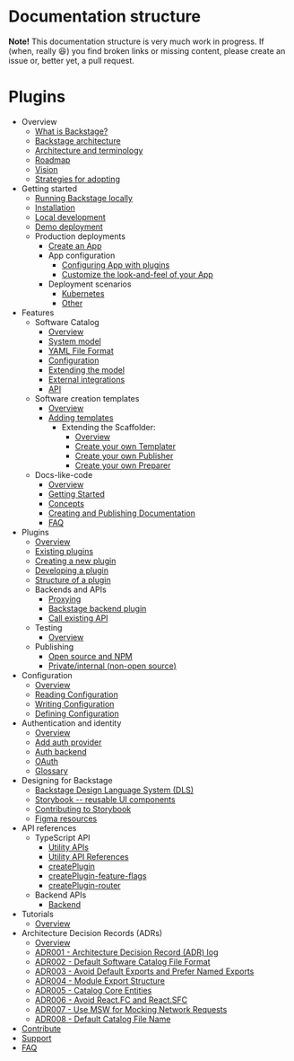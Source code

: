 # Documentation structure

**Note!** This documentation structure is very much work in progress. If (when,
really 😆) you find broken links or missing content, please create an issue or,
better yet, a pull request.

# Plugins

- Overview
  - [What is Backstage?](overview/what-is-backstage.md)
  - [Backstage architecture](overview/architecture-overview.md)
  - [Architecture and terminology](overview/architecture-terminology.md)
  - [Roadmap](overview/roadmap.md)
  - [Vision](overview/vision.md)
  - [Strategies for adopting](overview/adopting.md)
- Getting started
  - [Running Backstage locally](getting-started/index.md)
  - [Installation](getting-started/installation.md)
  - [Local development](getting-started/development-environment.md)
  - [Demo deployment](https://backstage-demo.roadie.io)
  - Production deployments
    - [Create an App](getting-started/create-an-app.md)
    - App configuration
      - [Configuring App with plugins](getting-started/configure-app-with-plugins.md)
      - [Customize the look-and-feel of your App](getting-started/app-custom-theme.md)
    - Deployment scenarios
      - [Kubernetes](getting-started/deployment-k8s.md)
      - [Other](getting-started/deployment-other.md)
- Features
  - Software Catalog
    - [Overview](features/software-catalog/index.md)
    - [System model](features/software-catalog/system-model.md)
    - [YAML File Format](features/software-catalog/descriptor-format.md)
    - [Configuration](features/software-catalog/configuration.md)
    - [Extending the model](features/software-catalog/extending-the-model.md)
    - [External integrations](features/software-catalog/external-integrations.md)
    - [API](features/software-catalog/api.md)
  - Software creation templates
    - [Overview](features/software-templates/index.md)
    - [Adding templates](features/software-templates/adding-templates.md)
      - Extending the Scaffolder:
        - [Overview](features/software-templates/extending/index.md)
        - [Create your own Templater](features/software-templates/extending/create-your-own-templater.md)
        - [Create your own Publisher](features/software-templates/extending/create-your-own-publisher.md)
        - [Create your own Preparer](features/software-templates/extending/create-your-own-preparer.md)
  - Docs-like-code
    - [Overview](features/techdocs/README.md)
    - [Getting Started](features/techdocs/getting-started.md)
    - [Concepts](features/techdocs/concepts.md)
    - [Creating and Publishing Documentation](features/techdocs/creating-and-publishing.md)
    - [FAQ](features/techdocs/FAQ.md)
- Plugins
  - [Overview](plugins/index.md)
  - [Existing plugins](plugins/existing-plugins.md)
  - [Creating a new plugin](plugins/create-a-plugin.md)
  - [Developing a plugin](plugins/plugin-development.md)
  - [Structure of a plugin](plugins/structure-of-a-plugin.md)
  - Backends and APIs
    - [Proxying](plugins/proxying.md)
    - [Backstage backend plugin](plugins/backend-plugin.md)
    - [Call existing API](plugins/call-existing-api.md)
  - Testing
    - [Overview](plugins/testing.md)
  - Publishing
    - [Open source and NPM](plugins/publishing.md)
    - [Private/internal (non-open source)](plugins/publish-private.md)
- Configuration
  - [Overview](conf/index.md)
  - [Reading Configuration](conf/reading.md)
  - [Writing Configuration](conf/writing.md)
  - [Defining Configuration](conf/defining.md)
- Authentication and identity
  - [Overview](auth/index.md)
  - [Add auth provider](auth/add-auth-provider.md)
  - [Auth backend](auth/auth-backend.md)
  - [OAuth](auth/oauth.md)
  - [Glossary](auth/glossary.md)
- Designing for Backstage
  - [Backstage Design Language System (DLS)](dls/design.md)
  - [Storybook -- reusable UI components](http://backstage.io/storybook)
  - [Contributing to Storybook](dls/contributing-to-storybook.md)
  - [Figma resources](dls/figma.md)
- API references
  - TypeScript API
    - [Utility APIs](api/utility-apis.md)
    - [Utility API References](reference/utility-apis/README.md)
    - [createPlugin](reference/createPlugin.md)
    - [createPlugin-feature-flags](reference/createPlugin-feature-flags.md)
    - [createPlugin-router](reference/createPlugin-router.md)
  - Backend APIs
    - [Backend](api/backend.md)
- Tutorials
  - [Overview](tutorials/index.md)
- Architecture Decision Records (ADRs)
  - [Overview](architecture-decisions/index.md)
  - [ADR001 - Architecture Decision Record (ADR) log](architecture-decisions/adr001-add-adr-log.md)
  - [ADR002 - Default Software Catalog File Format](architecture-decisions/adr002-default-catalog-file-format.md)
  - [ADR003 - Avoid Default Exports and Prefer Named Exports](architecture-decisions/adr003-avoid-default-exports.md)
  - [ADR004 - Module Export Structure](architecture-decisions/adr004-module-export-structure.md)
  - [ADR005 - Catalog Core Entities](architecture-decisions/adr005-catalog-core-entities.md)
  - [ADR006 - Avoid React.FC and React.SFC](architecture-decisions/adr006-avoid-react-fc.md)
  - [ADR007 - Use MSW for Mocking Network Requests](architecture-decisions/adr007-use-msw-to-mock-service-requests.md)
  - [ADR008 - Default Catalog File Name](architecture-decisions/adr008-default-catalog-file-name.md)
- [Contribute](../CONTRIBUTING.md)
- [Support](overview/support.md)
- [FAQ](FAQ.md)
